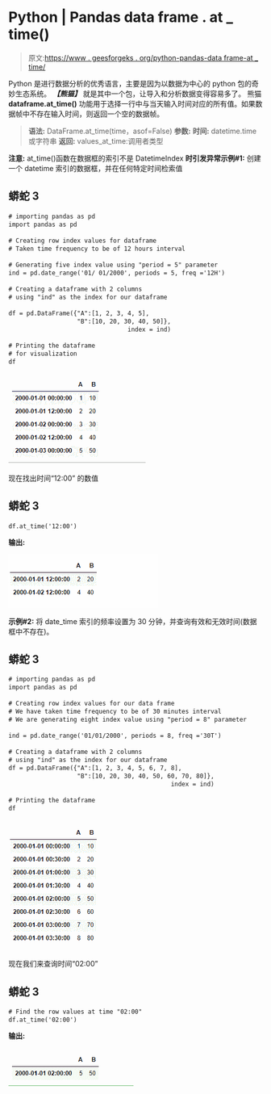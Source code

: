 # Python | Pandas data frame . at _ time()

> 原文:[https://www . geesforgeks . org/python-pandas-data frame-at _ time/](https://www.geeksforgeeks.org/python-pandas-dataframe-at_time/)

Python 是进行数据分析的优秀语言，主要是因为以数据为中心的 python 包的奇妙生态系统。 ***【熊猫】*** 就是其中一个包，让导入和分析数据变得容易多了。
熊猫 **dataframe.at_time()** 功能用于选择一行中与当天输入时间对应的所有值。如果数据帧中不存在输入时间，则返回一个空的数据帧。

> **语法:** DataFrame.at_time(time，asof=False)
> **参数:**
> **时间:** datetime.time 或字符串
> **返回:** values_at_time:调用者类型

**注意:** at_time()函数在数据框的索引不是 DatetimeIndex
**时引发异常示例#1:** 创建一个 datetime 索引的数据框，并在任何特定时间检索值

## 蟒蛇 3

```
# importing pandas as pd
import pandas as pd

# Creating row index values for dataframe
# Taken time frequency to be of 12 hours interval

# Generating five index value using "period = 5" parameter
ind = pd.date_range('01/ 01/2000', periods = 5, freq ='12H')

# Creating a dataframe with 2 columns
# using "ind" as the index for our dataframe

df = pd.DataFrame({"A":[1, 2, 3, 4, 5],
                   "B":[10, 20, 30, 40, 50]},
                                 index = ind)

# Printing the dataframe
# for visualization
df
```

![](img/e6d4731cae11e21a26430141cd47b7c6.png)

现在找出时间“12:00”
的数值

## 蟒蛇 3

```
df.at_time('12:00')
```

**输出:**

![](img/810414f047e96ad1f8e6d7990818dafa.png)

**示例#2:** 将 date_time 索引的频率设置为 30 分钟，并查询有效和无效时间(数据框中不存在)。

## 蟒蛇 3

```
# importing pandas as pd
import pandas as pd

# Creating row index values for our data frame
# We have taken time frequency to be of 30 minutes interval
# We are generating eight index value using "period = 8" parameter

ind = pd.date_range('01/01/2000', periods = 8, freq ='30T')

# Creating a dataframe with 2 columns
# using "ind" as the index for our dataframe
df = pd.DataFrame({"A":[1, 2, 3, 4, 5, 6, 7, 8],
                   "B":[10, 20, 30, 40, 50, 60, 70, 80]},
                                             index = ind)

# Printing the dataframe
df
```

![](img/12ba00364d525fddf94c261851af7382.png)

现在我们来查询时间“02:00”

## 蟒蛇 3

```
# Find the row values at time "02:00"
df.at_time('02:00')
```

**输出:**

![](img/222e9a7cd7d8e4e1b2e824ec99798cca.png)